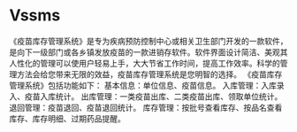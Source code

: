 # Vssms
 《疫苗库存管理系统》是专为疾病预防控制中心或相关卫生部门开发的一款软件，是向下一级部门或各乡镇发放疫苗的一款进销存软件。软件界面设计简洁、美观其人性化的管理可以使用户轻易上手，大大节省工作时间，提高工作效率。科学的管理方法会给您带来无限的效益，疫苗库存管理系统是您明智的选择。  《疫苗库存管理系统》包括功能如下： 基本信息：单位信息、疫苗信息。 入库管理：入库录入、疫苗入库统计。 出库管理：一类疫苗出库、二类疫苗出库、领取单位统计。 退回管理：疫苗退回、疫苗退回统计。 库存管理：按批号查看库存、按品名查看库存、库存明细、过期药品提醒。
